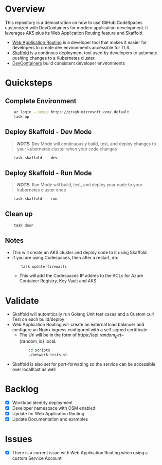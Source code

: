 # Overview

This repository is a demostration on how to use GitHub CodeSpaces customized with DevContainers for modern application development. It leverages AKS plus its Web Application Routing feature and Skaffold. 

* [Web Application Routing](https://docs.microsoft.com/en-us/azure/aks/web-app-routing) is a developer tool that makes it easier for developers to create dev environments accessible for TLS.  
* [Skaffold](https://skaffold.dev/docs/) is a continous deployment tool used by developers to automate pushing changes to a Kubernetes cluster.  
* [DevContainers](https://containers.dev/) build consistent developer environments

# Quicksteps
## Complete Environment
```bash
    az login --scope https://graph.microsoft.com/.default
    task up
```

## Deploy Skaffold - Dev Mode
> **_NOTE:_** Dev Mode will continuously build, test, and deploy changes to your kubernetes cluster when your code changes 
```bash
    task skaffold -- dev
```

## Deploy Skaffold - Run Mode
> **_NOTE:_**  Run Mode will build, test, and deploy your code to your kubernetes cluster once
```bash
    task skaffold -- run
```

## Clean up
```bash
    task down
```

## Notes
* This will create an AKS cluster and deploy code to it using Skaffold.
* If you are using Codespaces, then after a restart, do:
    ```bash
        task update-firewalls
    ```
    * This will add the Codespaces IP addres to the ACLs for Azure Container Registry, Key Vault and AKS

# Validate 
* Skaffold will automtically run Golang Unit test cases and a Custom curl Test on each build/deploy 
* Web Applciation Routing will create an external load balancer and configure an Nginx ingress configured with a self signed certificate
    * The Uri will be in the form of https://api.${random_pet}-${random_id}.local.
        ```bash
            cd scripts
            ./network-tests.sh
        ```
* Skaffold is also set for port-forwading so the service can be accessible over localhost as well

# Backlog
- [X] Workload identity deployment
- [X] Developer namespace with OSM enabled 
- [X] Update for Web Application Routing 
- [X] Update Documentation and examples

# Issues
- [X] There is a current issue with Web Application Routing when using a custom Service Account
